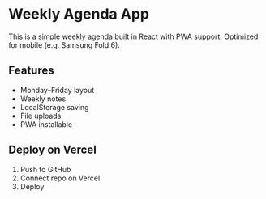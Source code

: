 # Weekly Agenda App

This is a simple weekly agenda built in React with PWA support. Optimized for mobile (e.g. Samsung Fold 6).

## Features
- Monday–Friday layout
- Weekly notes
- LocalStorage saving
- File uploads
- PWA installable

## Deploy on Vercel
1. Push to GitHub
2. Connect repo on Vercel
3. Deploy
